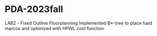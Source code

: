 # PDA-2023fall

LAB2 - Fixed Outline Floorplanning
Implemented B*-tree to place hard marcos and optimized 
with HPWL cost function
